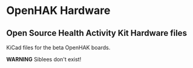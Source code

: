 # OpenHAK Hardware
## Open Source Health Activity Kit Hardware files

KiCad files for the beta OpenHAK boards.


**WARNING** Siblees don't exist!

